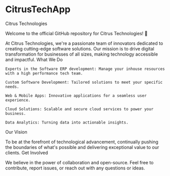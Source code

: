 # CitrusTechApp
Citrus Technologies

Welcome to the official GitHub repository for Citrus Technologies! 🍊

At Citrus Technologies, we're a passionate team of innovators dedicated to creating cutting-edge software solutions. Our mission is to drive digital transformation for businesses of all sizes, making technology accessible and impactful.
What We Do

    Experts in the Software ERP development: Manage your inhouse resources with a high performance tech team.
    
    Custom Software Development: Tailored solutions to meet your specific needs.

    Web & Mobile Apps: Innovative applications for a seamless user experience.

    Cloud Solutions: Scalable and secure cloud services to power your business.

    Data Analytics: Turning data into actionable insights.

Our Vision

To be at the forefront of technological advancement, continually pushing the boundaries of what's possible and delivering exceptional value to our clients.
Get Involved

We believe in the power of collaboration and open-source. Feel free to contribute, report issues, or reach out with any questions or ideas.
